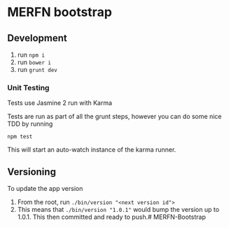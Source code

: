 # MERFN bootstrap

## Development
1. run `npm i`
2. run `bower i`
3. run `grunt dev`

### Unit Testing
Tests use Jasmine 2 run with Karma

Tests are run as part of all the grunt steps, however you can do some nice TDD by running

`npm test`

This will start an auto-watch instance of the karma runner.

## Versioning

To update the app version

1. From the root, run `./bin/version "<next version id">`
2. This means that `./bin/version "1.0.1"` would bump the version up to 1.0.1. This then committed and ready to push.# MERFN-Bootstrap
